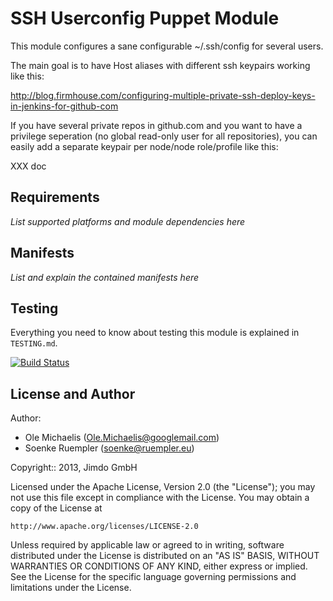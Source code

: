 SSH Userconfig Puppet Module
============================

This module configures a sane configurable ~/.ssh/config for several users.

The main goal is to have Host aliases with different ssh keypairs working
like this:

http://blog.firmhouse.com/configuring-multiple-private-ssh-deploy-keys-in-jenkins-for-github-com

If you have several private repos in github.com and you want to have a privilege seperation (no global read-only user for all repositories),
you can easily add a separate keypair per node/node role/profile like this:

XXX doc

Requirements
------------

*List supported platforms and module dependencies here*

Manifests
---------

*List and explain the contained manifests here*

Testing
-------

Everything you need to know about testing this module is explained in
`TESTING.md`.

[![Build Status](https://travis-ci.org/Jimdo/puppet-ssh-userconfig.png?branch=master)](https://travis-ci.org/Jimdo/puppet-ssh-userconfig)

License and Author
------------------

Author:
 * Ole Michaelis    (Ole.Michaelis@googlemail.com)
 * Soenke Ruempler  (soenke@ruempler.eu)

Copyright:: 2013, Jimdo GmbH

Licensed under the Apache License, Version 2.0 (the "License");
you may not use this file except in compliance with the License.
You may obtain a copy of the License at

    http://www.apache.org/licenses/LICENSE-2.0

Unless required by applicable law or agreed to in writing, software
distributed under the License is distributed on an "AS IS" BASIS,
WITHOUT WARRANTIES OR CONDITIONS OF ANY KIND, either express or implied.
See the License for the specific language governing permissions and
limitations under the License.
